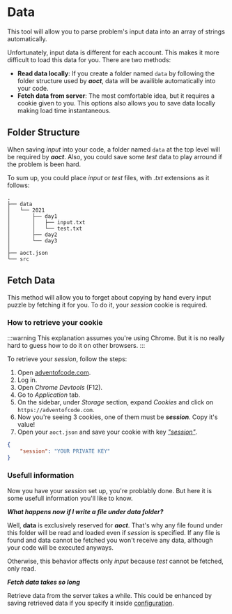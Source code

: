 # Data

This tool will allow you to parse problem's input data into an array of strings automatically.

Unfortunately, input data is different for each account. This makes it more difficult to load this data for you. There are two methods:

- **Read data locally**: If you create a folder named `data` by following the folder structure used by ***aoct***, data will be availible automatically into your code.
- **Fetch data from server**: The most comfortable idea, but it requires a cookie given to you. This options also allows you to save data locally making load time instantaneous.

## Folder Structure

When saving _input_ into your code, a folder named `data` at the top level will be required by ***aoct***. Also, you could save some _test_ data to play arround if the problem is been hard.

To sum up, you could place _input_ or _test_ files, with _.txt_ extensions as it follows:

```
.
├── data
│   └── 2021
│       ├── day1
│       │   ├── input.txt
│       │   └── test.txt
│       ├── day2
│       └── day3
│
├── aoct.json
└── src
```

## Fetch Data

This method will allow you to forget about copying by hand every input puzzle by fetching it for you. To do it, your _session_ cookie is required.

### How to retrieve your cookie

:::warning
This explanation assumes you're using Chrome. But it is no really hard to guess how to do it on other browsers.
:::

To retrieve your _session_, follow the steps:

1. Open [adventofcode.com](https://adventofcode.com).
2. Log in.
3. Open _Chrome Devtools_ (F12).
4. Go to _Application_ tab.
5. On the sidebar, under _Storage_ section, expand _Cookies_ and click on `https://adventofcode.com`.
6. Now you're seeing 3 cookies, one of them must be ***session***. Copy it's value!
7. Open your `aoct.json` and save your cookie with key [_"session"_](/config/#session).


```json
{
    "session": "YOUR PRIVATE KEY"
}
```

### Usefull information

Now you have your _session_ set up, you're problably done. But here it is some usefull information you'll like to know.

***What happens now if I write a file under data folder?***

Well, **data** is exclusively reserved for ***aoct***. That's why any file found under this folder will be read and loaded even if _session_ is specified. If any file is found and data cannot be fetched you won't receive any data, although your code will be executed anyways.

Otherwise, this behavior affects only _input_ because _test_ cannot be fetched, only read.

***Fetch data takes so long***

Retrieve data from the server takes a while. This could be enhanced by saving retrieved data if you specify it inside [configuration](/config/#saveFetched).
